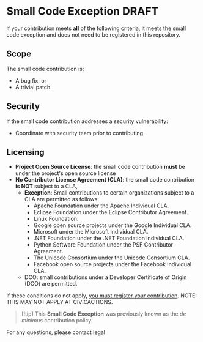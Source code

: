 # Small Code Exception DRAFT

If your contribution meets **all** of the following criteria, it meets the small
code exception and does not need to be registered in this repository.

## Scope

The small code contribution is:

- A bug fix, or
- A trivial patch.

## Security

If the small code contribution addresses a security vulnerability:

- Coordinate with security team prior to contributing

## Licensing

- **Project Open Source License**: the small code contribution **must** be under
  the project's open source license
- **No Contributor License Agreement (CLA)**: the small code contribution **is
  NOT** subject to a CLA,
  - **Exception**: Small contributions to certain organizations subject to a CLA
    are permitted as follows:
    - Apache Foundation under the Apache Individual CLA.
    - Eclipse Foundation under the Eclipse Contributor Agreement.
    - Linux Foundation.
    - Google open source projects under the Google Individual CLA.
    - Microsoft under the Microsoft Individual CLA.
    - .NET Foundation under the .NET Foundation Individual CLA.
    - Python Software Foundation under the PSF Contributor Agreement.
    - The Unicode Consortium under the Unicode Consortium CLA.
    - Facebook open source projects under the Facebook Individual CLA.
  - DCO: small contributions under a Developer Certificate of Origin (DCO) are
    permitted.

If these conditions do not apply, [you must register your contribution](XXX). NOTE: THIS MAY NOT APPLY AT CIVICACTIONS.

> [!tip] This **Small Code Exception** was previously known as the _de minimus_
> contribution policy.

For any questions, please contact legal

